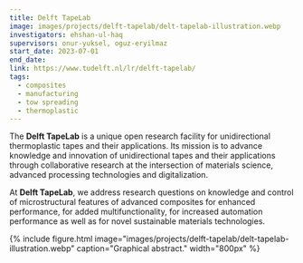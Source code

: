 ```yaml
---
title: Delft TapeLab
image: images/projects/delft-tapelab/delt-tapelab-illustration.webp
investigators: ehshan-ul-haq
supervisors: onur-yuksel, oguz-eryilmaz
start_date: 2023-07-01
end_date:
link: https://www.tudelft.nl/lr/delft-tapelab/
tags:
  - composites
  - manufacturing
  - tow spreading
  - thermoplastic
---
```


<!-- excerpt start -->
The **Delft TapeLab** is a unique open research facility for unidirectional thermoplastic tapes and their applications. Its mission is to advance knowledge and innovation of unidirectional tapes and their applications through collaborative research at the intersection of materials science, advanced processing technologies and digitalization.
<!-- excerpt end -->

At **Delft TapeLab**, we address research questions on knowledge and control of microstructural features of advanced composites for enhanced performance, for added multifunctionality, for increased automation performance as well as for novel sustainable materials technologies.

{%
  include figure.html
  image="images/projects/delft-tapelab/delt-tapelab-illustration.webp"
  caption="Graphical abstract."
  width="800px"
%}